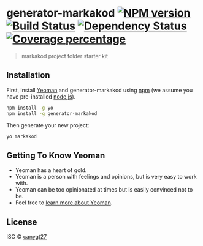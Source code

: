 # generator-markakod [![NPM version][npm-image]][npm-url] [![Build Status][travis-image]][travis-url] [![Dependency Status][daviddm-image]][daviddm-url] [![Coverage percentage][coveralls-image]][coveralls-url]
> markakod project folder starter kit

## Installation

First, install [Yeoman](http://yeoman.io) and generator-markakod using [npm](https://www.npmjs.com/) (we assume you have pre-installed [node.js](https://nodejs.org/)).

```bash
npm install -g yo
npm install -g generator-markakod
```

Then generate your new project:

```bash
yo markakod
```

## Getting To Know Yeoman

 * Yeoman has a heart of gold.
 * Yeoman is a person with feelings and opinions, but is very easy to work with.
 * Yeoman can be too opinionated at times but is easily convinced not to be.
 * Feel free to [learn more about Yeoman](http://yeoman.io/).

## License

ISC © [canygt27]()


[npm-image]: https://badge.fury.io/js/generator-markakod.svg
[npm-url]: https://npmjs.org/package/generator-markakod
[travis-image]: https://travis-ci.org/canygt27/generator-markakod.svg?branch=master
[travis-url]: https://travis-ci.org/canygt27/generator-markakod
[daviddm-image]: https://david-dm.org/canygt27/generator-markakod.svg?theme=shields.io
[daviddm-url]: https://david-dm.org/canygt27/generator-markakod
[coveralls-image]: https://coveralls.io/repos/canygt27/generator-markakod/badge.svg
[coveralls-url]: https://coveralls.io/r/canygt27/generator-markakod
